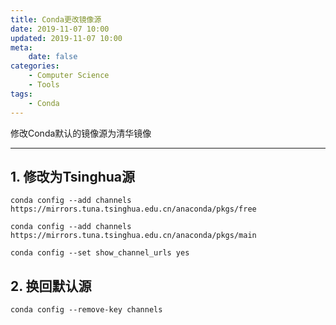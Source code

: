 ```yaml
---
title: Conda更改镜像源
date: 2019-11-07 10:00
updated: 2019-11-07 10:00
meta:
    date: false
categories: 
    - Computer Science
    - Tools
tags:
    - Conda
---
```


修改Conda默认的镜像源为清华镜像

---

<!-- more -->

## 1. 修改为Tsinghua源

```shell
conda config --add channels https://mirrors.tuna.tsinghua.edu.cn/anaconda/pkgs/free

conda config --add channels https://mirrors.tuna.tsinghua.edu.cn/anaconda/pkgs/main

conda config --set show_channel_urls yes
```

## 2. 换回默认源

```shell
conda config --remove-key channels
```